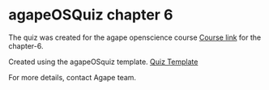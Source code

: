 # agapeOSQuiz chapter 6

The quiz was created for the agape openscience course [Course link](https://sa1987.github.io/OpenDoorProject) for the chapter-6. 

Created using the agapeOSquiz template.
[Quiz Template](https://github.com/sa1987/agapeOSQuiz)


For more details, contact Agape team. 
